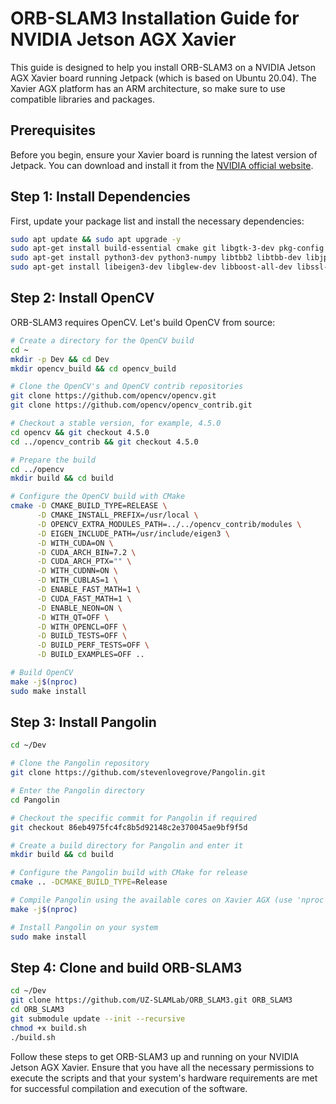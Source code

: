 # ORB-SLAM3 Installation Guide for NVIDIA Jetson AGX Xavier

This guide is designed to help you install ORB-SLAM3 on a NVIDIA Jetson AGX Xavier board running Jetpack (which is based on Ubuntu 20.04). The Xavier AGX platform has an ARM architecture, so make sure to use compatible libraries and packages.

## Prerequisites

Before you begin, ensure your Xavier board is running the latest version of Jetpack. You can download and install it from the [NVIDIA official website](https://developer.nvidia.com/embedded/jetpack).

## Step 1: Install Dependencies

First, update your package list and install the necessary dependencies:

```sh
sudo apt update && sudo apt upgrade -y
sudo apt-get install build-essential cmake git libgtk-3-dev pkg-config libavcodec-dev libavformat-dev libswscale-dev
sudo apt-get install python3-dev python3-numpy libtbb2 libtbb-dev libjpeg-dev libpng-dev libtiff-dev libdc1394-22-dev
sudo apt-get install libeigen3-dev libglew-dev libboost-all-dev libssl-dev
```

## Step 2: Install OpenCV

ORB-SLAM3 requires OpenCV. Let's build OpenCV from source:

```sh
# Create a directory for the OpenCV build
cd ~
mkdir -p Dev && cd Dev
mkdir opencv_build && cd opencv_build

# Clone the OpenCV's and OpenCV contrib repositories
git clone https://github.com/opencv/opencv.git
git clone https://github.com/opencv/opencv_contrib.git

# Checkout a stable version, for example, 4.5.0
cd opencv && git checkout 4.5.0
cd ../opencv_contrib && git checkout 4.5.0

# Prepare the build
cd ../opencv
mkdir build && cd build

# Configure the OpenCV build with CMake
cmake -D CMAKE_BUILD_TYPE=RELEASE \
      -D CMAKE_INSTALL_PREFIX=/usr/local \
      -D OPENCV_EXTRA_MODULES_PATH=../../opencv_contrib/modules \
      -D EIGEN_INCLUDE_PATH=/usr/include/eigen3 \
      -D WITH_CUDA=ON \
      -D CUDA_ARCH_BIN=7.2 \
      -D CUDA_ARCH_PTX="" \
      -D WITH_CUDNN=ON \
      -D WITH_CUBLAS=1 \
      -D ENABLE_FAST_MATH=1 \
      -D CUDA_FAST_MATH=1 \
      -D ENABLE_NEON=ON \
      -D WITH_QT=OFF \
      -D WITH_OPENCL=OFF \
      -D BUILD_TESTS=OFF \
      -D BUILD_PERF_TESTS=OFF \
      -D BUILD_EXAMPLES=OFF ..

# Build OpenCV
make -j$(nproc)
sudo make install
```

## Step 3: Install Pangolin

```sh
cd ~/Dev

# Clone the Pangolin repository
git clone https://github.com/stevenlovegrove/Pangolin.git

# Enter the Pangolin directory
cd Pangolin

# Checkout the specific commit for Pangolin if required
git checkout 86eb4975fc4fc8b5d92148c2e370045ae9bf9f5d

# Create a build directory for Pangolin and enter it
mkdir build && cd build

# Configure the Pangolin build with CMake for release
cmake .. -DCMAKE_BUILD_TYPE=Release

# Compile Pangolin using the available cores on Xavier AGX (use 'nproc' to determine and use all available cores)
make -j$(nproc)

# Install Pangolin on your system
sudo make install
```

## Step 4: Clone and build ORB-SLAM3

```sh
cd ~/Dev
git clone https://github.com/UZ-SLAMLab/ORB_SLAM3.git ORB_SLAM3
cd ORB_SLAM3
git submodule update --init --recursive
chmod +x build.sh
./build.sh
```

Follow these steps to get ORB-SLAM3 up and running on your NVIDIA Jetson AGX Xavier. Ensure that you have all the necessary permissions to execute the scripts and that your system's hardware requirements are met for successful compilation and execution of the software.
